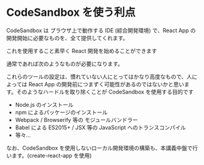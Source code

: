 # CodeSandbox を使う利点

CodeSandbox は ブラウザ上で動作する IDE (綜合開発環境) で、React App の開発開始に必要なものを、全て提供してくれます。

これを使用すること素早く React 開発を始めることができます

通常であれば次のようなものが必要になります。

これらのツールの設定は、慣れていない人にとってはかなり高度なもので、人によっては React App の開発前につまずく可能性があるのではないかと思います。そのようなハードルを取り除くことが CodeSandbox を使用する目的です

- Node.js のインストール
- npm によるパッケージのインストール
- Webpack / Browserify 等の モジュールバンドラー
- Babel による ES2015+ / JSX 等の JavaScript へのトランスコンパイル
- 等々...

なお、CodeSandbox を使用しないローカル開発環境の構築も、本講義中盤で行います。(create-react-app を使用)